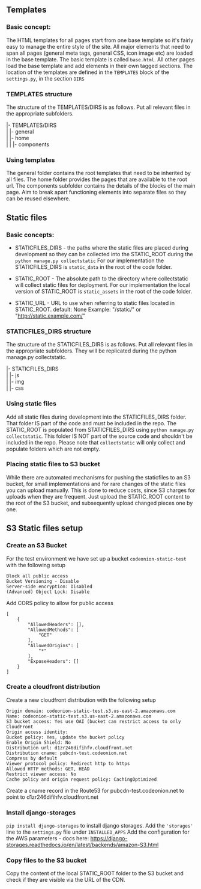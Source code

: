 ## Templates
### Basic concept:
The HTML templates for all pages start from one base template so it's fairly easy to manage the entire style of the site. 
All major elements that need to span all pages (general meta tags, general CSS, icon image etc) are loaded in the base template.
The basic template is called `base.html`. All other pages load the base template and add elements in their own tagged sections. 
The location of the templates are defined in the `TEMPLATES` block of the `settings.py`, in the section `DIRS` 

### TEMPLATES structure 
The structure of the TEMPLATES/DIRS is as follows. Put all relevant files in the appropriate subfolders. 

|- TEMPLATES/DIRS  
|   |- general  
|   |- home  
|   |   |- components

### Using templates
The general folder contains the root templates that need to be inherited by all files.
The home folder provides the pages that are available to the root url. 
The components subfolder contains the details of the blocks of the main page. Aim to break apart functioning elements into separate files so they can be reused elsewhere.


## Static files
### Basic concepts:
* STATICFILES_DIRS  - the paths where the static files are placed during development so they can be collected into the STATIC_ROOT during the `python manage.py collectstatic`
For our implementation the STATICFILES_DIRS is `static_data` in the root of the code folder.

* STATIC_ROOT - The absolute path to the directory where collectstatic will collect static files for deployment.
For our implementation the local version of STATIC_ROOT is `static_assets` in the root of the code folder.

* STATIC_URL - URL to use when referring to static files located in STATIC_ROOT.
    default: None
    Example: "/static/" or "http://static.example.com/"

### STATICFILES_DIRS structure
The structure of the STATICFILES_DIRS is as follows. Put all relevant files in the appropriate subfolders. They will be replicated during the python manage.py collectstatic.

|- STATICFILES_DIRS  
|   |- js  
|   |- img  
|   |- css  

### Using static files
Add all static files during development into the STATICFILES_DIRS folder. That folder IS part of the code and must be included in the repo. 
The STATIC_ROOT is populated from STATICFILES_DIRS using  `python manage.py collectstatic`. This folder IS NOT part of the source code and shouldn't be included in the repo.
Please note that `collectstatic` will only collect and populate folders which are not empty.

### Placing static files to S3 bucket
While there are automated mechanisms for pushing the staticfiles to an S3 bucket, for small implementations and for rare changes of the static files you can upload manually. 
This is done to reduce costs, since S3 charges for uploads when they are frequent.
Just upload the STATIC_ROOT content to the root of the S3 bucket, and subsequently upload changed pieces one by one. 


## S3 Static files setup

### Create an S3 Bucket
For the test environment we have set up a bucket `codeonion-static-test` with the following setup
```
Block all public access
Bucket Versioning - Disable
Server-side encryption: Disabled
(Advanced) Object Lock: Disable
```

Add CORS policy to allow for public access
```
[
    {
        "AllowedHeaders": [],
        "AllowedMethods": [
            "GET"
        ],
        "AllowedOrigins": [
            "*"
        ],
        "ExposeHeaders": []
    }
]
```

### Create a cloudfront distribution
Create a new cloudfront distribution with the following setup
```
Origin domain: codeonion-static-test.s3.us-east-2.amazonaws.com
Name: codeonion-static-test.s3.us-east-2.amazonaws.com
S3 bucket access: Yes use OAI (bucket can restrict access to only CloudFront
Origin access identity: 
Bucket policy: Yes, update the bucket policy
Enable Origin Shield: No
Distribution url: d1zr246difihfv.cloudfront.net
Distribution cname: pubcdn-test.codeonion.net
Compress by default
Viewer protocol policy: Redirect http to https
Allowed HTTP methods: GET, HEAD
Restrict viewer access: No
Cache policy and origin request policy: CachingOptimized
```
Create a cname record in the Route53 for pubcdn-test.codeonion.net to point to d1zr246difihfv.cloudfront.net

### Install django-storages
`pip install django-storages` to install django storages. 
Add the `'storages'` line to the `settings.py` file under `INSTALLED_APPS`
Add the configuration for the AWS parameters - docs here: https://django-storages.readthedocs.io/en/latest/backends/amazon-S3.html

### Copy files to the S3 bucket 
Copy the content of the local STATIC_ROOT folder to the S3 bucket and check if they are visible via the URL of the CDN.